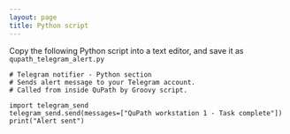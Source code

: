 ```yaml
---
layout: page
title: Python script
---
```


Copy the following Python script into a text editor, and save it as 
`qupath_telegram_alert.py`


```
# Telegram notifier - Python section
# Sends alert message to your Telegram account.
# Called from inside QuPath by Groovy script.

import telegram_send
telegram_send.send(messages=["QuPath workstation 1 - Task complete"])
print("Alert sent")
```
